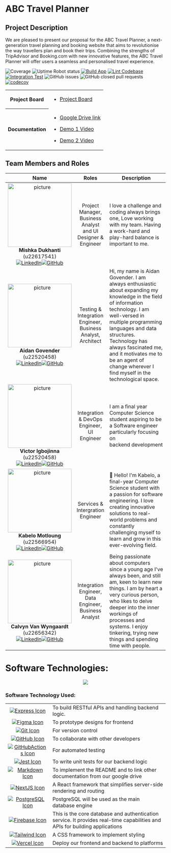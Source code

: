 # ABC Travel Planner
## Project Description
We are pleased to present our proposal for the ABC Travel Planner, a next-generation travel
planning and booking website that aims to revolutionise the way travellers plan and book their
trips. Combining the strengths of TripAdvisor and Booking.com with new innovative features,
the ABC Travel Planner will offer users a seamless and personalised travel experience.

![Coverage](https://img.shields.io/endpoint?url=https://gist.githubusercontent.com/Bigmanfish1/d5e1d38427eaf6a78fc2ac70d0f50bc6/raw/jest-coverage-comment__main.json)
![Uptime Robot status](https://img.shields.io/uptimerobot/status/m796617525-da8bacd4b5ef756cceb20b0e)
[![Build App](https://github.com/COS301-SE-2024/ABC-Travel-Planner/actions/workflows/build.yml/badge.svg)](https://github.com/COS301-SE-2024/ABC-Travel-Planner/actions/workflows/build.yml)
[![Lint Codebase](https://github.com/COS301-SE-2024/ABC-Travel-Planner/actions/workflows/lint.yml/badge.svg)](https://github.com/COS301-SE-2024/ABC-Travel-Planner/actions/workflows/lint.yml)
[![Integration Test](https://github.com/COS301-SE-2024/ABC-Travel-Planner/actions/workflows/integration.yaml/badge.svg)](https://github.com/COS301-SE-2024/ABC-Travel-Planner/actions/workflows/integration.yaml)
![GitHub issues](https://img.shields.io/github/issues/COS301-SE-2024/ABC-Travel-Planner)
![GitHub closed pull requests](https://img.shields.io/github/issues-pr-closed/COS301-SE-2024/ABC-Travel-Planner)
[![codecov](https://codecov.io/gh/COS301-SE-2024/ABC-Travel-Planner/graph/badge.svg?token=AvwxBFYFv2)](https://codecov.io/gh/COS301-SE-2024/ABC-Travel-Planner)
<table>
  <tr>
    <th>Project Board</th>
    <td><ul><li><a href="https://github.com/orgs/COS301-SE-2024/projects/103">Project Board</a></li></ul></td>
  </tr>
  <tr>
    <th>Documentation</th>
    <td>
     <ul>
       <li><a href="https://drive.google.com/drive/folders/1lyyva4NtzyIOwxwUOKRMtfsFis6fee8h?usp=sharing">Google Drive link</a></li>
     </ul>
     <ul>
       <li><a href="https://drive.google.com/file/d/1SR8Ux8d2_2mLT3v9ll6KLk3EU1nUdqMD/view?usp=drive_link">Demo 1 Video</a></li>
     </ul>
     <ul>
       <li><a href="https://drive.google.com/file/d/1Gg36B1rfFvXr8QPPPS2dFo3kIDvZ2z4F/view?usp=drive_link">Demo 2 Video</a></li>
     </ul>
    </td>
  </tr>
</table>

## Team Members and Roles

| Name | Roles | Description |
|:------:|:------:|---------------|
| <img src="https://th.bing.com/th/id/OIP.6SuAxxZ7uetUPsmWppXHWAHaHa?pid=ImgDet&w=900&h=900&rs=1" alt="picture" width="200"/> <br> **Mishka Dukhanti** (u22617541) <br> [![LinkedIn](https://img.shields.io/badge/LinkedIn-Profile-blue?style=flat-square&logo=linkedin)](https://www.linkedin.com/in/mishka-dukhanti-658674305)[![GitHub](https://img.shields.io/badge/GitHub-Profile-black?style=flat-square&logo=github)](https://github.com/MishkaD)|Project Manager, Business Analyst and UI Designer & Engineer| I love a challenge and coding always brings one, Love working with my team. Having a work-hard and play-hard balance is important to me.|
| <img src="https://th.bing.com/th/id/OIP.6SuAxxZ7uetUPsmWppXHWAHaHa?pid=ImgDet&w=900&h=900&rs=1" alt="picture" width="200"/> <br> **Aidan Govender** (u22520458) <br> [![LinkedIn](https://img.shields.io/badge/LinkedIn-Profile-blue?style=flat-square&logo=linkedin)](https://www.linkedin.com/in/aidan-govender-95b927252)[![GitHub](https://img.shields.io/badge/GitHub-Profile-black?style=flat-square&logo=github)](https://github.com/AidanG19)|Testing & Integration Engineer, Business Analyst, Architect| Hi, my name is Aidan Govender. I am always enthusiastic about expanding my knowledge in the field of information technology. I am well-versed in multiple programming languages and data structures. Technology has always fascinated me, and it motivates me to be an agent of change wherever I find myself in the technological space. |
| <img src="https://th.bing.com/th/id/OIP.6SuAxxZ7uetUPsmWppXHWAHaHa?pid=ImgDet&w=900&h=900&rs=1" alt="picture" width="200"/> <br> **Victor Igbojinna** (u22520458) <br> [![LinkedIn](https://img.shields.io/badge/LinkedIn-Profile-blue?style=flat-square&logo=linkedin)](http://www.linkedin.com/in/victor-igbojinna-2a5b71194)[![GitHub](https://img.shields.io/badge/GitHub-Profile-black?style=flat-square&logo=github)](https://github.com/Bigmanfish1)|Integration & DevOps Engineer, UI Engineer | I am a final year Computer Science student aspiring to be a Software engineer particularly focusing on backend development |
| <img src="https://th.bing.com/th/id/OIP.6SuAxxZ7uetUPsmWppXHWAHaHa?pid=ImgDet&w=900&h=900&rs=1" alt="picture" width="200"/> <br> **Kabelo Motloung** (u22566954) <br> [![LinkedIn](https://img.shields.io/badge/LinkedIn-Profile-blue?style=flat-square&logo=linkedin)](https://www.linkedin.com/in/kabelo-motloung-02b99320b/)[![GitHub](https://img.shields.io/badge/GitHub-Profile-black?style=flat-square&logo=github)](https://github.com/KabeloMotloung)|Services & Intergration Engineer | 👋 Hello! I'm Kabelo, a final-year Computer Science student with a passion for software engineering. I love creating innovative solutions to real-world problems and constantly challenging myself to learn and grow in this ever-evolving field. |
| <img src="https://th.bing.com/th/id/OIP.6SuAxxZ7uetUPsmWppXHWAHaHa?pid=ImgDet&w=900&h=900&rs=1" alt="picture" width="200"/> <br> **Calvyn Van Wyngaardt** (u22656342)<br> [![LinkedIn](https://img.shields.io/badge/LinkedIn-Profile-blue?style=flat-square&logo=linkedin)](https://www.linkedin.com/in/calvyn-van-wyngaardt-266277231/)[![GitHub](https://img.shields.io/badge/GitHub-Profile-black?style=flat-square&logo=github)](https://github.com/Calvyn-Van-Wyngaardt)|Integration Engineer, Data Engineer, Business Analyst|Being passionate about computers since a young age I've always been, and still am, keen to learn new things. I am by heart a very curious person, who likes to delve deeper into the inner workings of processes and systems. I enjoy tinkering, trying new things and spending time with people. |

# Software Technologies:
<p align="center">
  <a href="https://skillicons.dev">
    <img src="https://skillicons.dev/icons?i=express,figma,git,github,githubactions,jest,md,nextjs,postgres,firebase,tailwind,vercel&perline=6"/>
  </a>
</p>

### Software Technology Used:


<table>
  <tr>
    <td style="text-align:center; vertical-align:middle;"><a href="https://skillicons.dev"><img src="https://skillicons.dev/icons?i=express" alt="Express Icon"></a></td>
    <td style="text-align:left; vertical-align:middle;">To build RESTful APIs and handling backend logic.</td>
  </tr>
  <tr>
    <td style="text-align:center; vertical-align:middle;"><a href="https://skillicons.dev"><img src="https://skillicons.dev/icons?i=figma" alt="Figma Icon"></a></td>
    <td style="text-align:left; vertical-align:middle;">To prototype designs for frontend</td>
  </tr>
  <tr>
    <td style="text-align:center; vertical-align:middle;"><a href="https://skillicons.dev"><img src="https://skillicons.dev/icons?i=git" alt="Git Icon"></a></td>
    <td style="text-align:left; vertical-align:middle;">For version control</td>
  </tr>
  <tr>
    <td style="text-align:center; vertical-align:middle;"><a href="https://skillicons.dev"><img src="https://skillicons.dev/icons?i=github" alt="GitHub Icon"></a></td>
    <td style="text-align:left; vertical-align:middle;">To collaborate with other developers</td>
  </tr>
  <tr>
    <td style="text-align:center; vertical-align:middle;"><a href="https://skillicons.dev"><img src="https://skillicons.dev/icons?i=githubactions" alt="GitHubActions Icon"></a></td>
    <td style="text-align:left; vertical-align:middle;">For automated testing</td>
  </tr>
  <tr>
    <td style="text-align:center; vertical-align:middle;"><a href="https://skillicons.dev"><img src="https://skillicons.dev/icons?i=jest" alt="Jest Icon"></a></td>
    <td style="text-align:left; vertical-align:middle;">To write unit tests for our backend logic</td>
  </tr>
  <tr>
    <td style="text-align:center; vertical-align:middle;"><a href="https://skillicons.dev"><img src="https://skillicons.dev/icons?i=md" alt="Markdown Icon"></a></td>
    <td style="text-align:left; vertical-align:middle;">To implement the README and to link other documentation from our google drive</td>
  </tr>
  <tr>
    <td style="text-align:center; vertical-align:middle;"><a href="https://skillicons.dev"><img src="https://skillicons.dev/icons?i=nextjs" alt="NextJS Icon"></a></td>
    <td style="text-align:left; vertical-align:middle;">A React framework that simplifies server-side rendering and routing</td>
  </tr>
  <tr>
    <td style="text-align:center; vertical-align:middle;"><a href="https://skillicons.dev"><img src="https://skillicons.dev/icons?i=postgres" alt="PostgreSQL Icon"></a></td>
    <td style="text-align:left; vertical-align:middle;">PostgreSQL will be used as the main database engine</td>
  </tr>
  <tr>
    <td style="text-align:center; vertical-align:middle;"><a href="https://skillicons.dev"><img src="https://skillicons.dev/icons?i=firebase" alt="Firebase Icon"></a></td>
    <td style="text-align:left; vertical-align:middle;">This is the core database and authentication service. It provides real-time capabilities and APIs for building applications</td>
  </tr>
  <tr>
    <td style="text-align:center; vertical-align:middle;"><a href="https://skillicons.dev"><img src="https://skillicons.dev/icons?i=tailwind" alt="Tailwind Icon"></a></td>
    <td style="text-align:left; vertical-align:middle;">A CSS framework to implement styling</td>
  </tr>
  <tr>
    <td style="text-align:center; vertical-align:middle;"><a href="https://skillicons.dev"><img src="https://skillicons.dev/icons?i=vercel" alt="Vercel Icon"></a></td>
    <td style="text-align:left; vertical-align:middle;">Deploy our frontend and backend to platforms</td>
  </tr>
</table>
